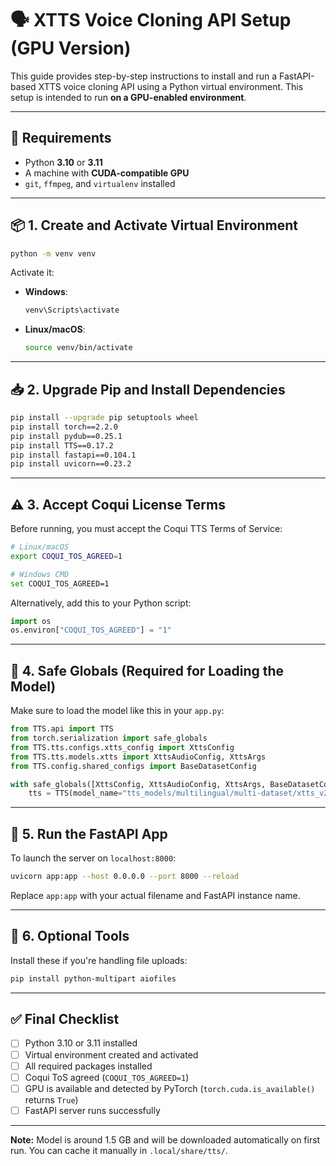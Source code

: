 # 🗣️ XTTS Voice Cloning API Setup (GPU Version)

This guide provides step-by-step instructions to install and run a FastAPI-based XTTS voice cloning API using a Python virtual environment. This setup is intended to run **on a GPU-enabled environment**.

---

## 🔧 Requirements

- Python **3.10** or **3.11**
- A machine with **CUDA-compatible GPU**
- `git`, `ffmpeg`, and `virtualenv` installed

---

## 📦 1. Create and Activate Virtual Environment

```bash
python -m venv venv
```

Activate it:

- **Windows**:

  ```bash
  venv\Scripts\activate
  ```

- **Linux/macOS**:
  ```bash
  source venv/bin/activate
  ```

---

## 📥 2. Upgrade Pip and Install Dependencies

```bash
pip install --upgrade pip setuptools wheel
pip install torch==2.2.0
pip install pydub==0.25.1
pip install TTS==0.17.2
pip install fastapi==0.104.1
pip install uvicorn==0.23.2
```

---

## ⚠️ 3. Accept Coqui License Terms

Before running, you must accept the Coqui TTS Terms of Service:

```bash
# Linux/macOS
export COQUI_TOS_AGREED=1

# Windows CMD
set COQUI_TOS_AGREED=1
```

Alternatively, add this to your Python script:

```python
import os
os.environ["COQUI_TOS_AGREED"] = "1"
```

---

## 🧠 4. Safe Globals (Required for Loading the Model)

Make sure to load the model like this in your `app.py`:

```python
from TTS.api import TTS
from torch.serialization import safe_globals
from TTS.tts.configs.xtts_config import XttsConfig
from TTS.tts.models.xtts import XttsAudioConfig, XttsArgs
from TTS.config.shared_configs import BaseDatasetConfig

with safe_globals([XttsConfig, XttsAudioConfig, XttsArgs, BaseDatasetConfig]):
    tts = TTS(model_name="tts_models/multilingual/multi-dataset/xtts_v2", gpu=True)
```

---

## 🚀 5. Run the FastAPI App

To launch the server on `localhost:8000`:

```bash
uvicorn app:app --host 0.0.0.0 --port 8000 --reload
```

Replace `app:app` with your actual filename and FastAPI instance name.

---

## 📁 6. Optional Tools

Install these if you're handling file uploads:

```bash
pip install python-multipart aiofiles
```

---

## ✅ Final Checklist

- [ ] Python 3.10 or 3.11 installed
- [ ] Virtual environment created and activated
- [ ] All required packages installed
- [ ] Coqui ToS agreed (`COQUI_TOS_AGREED=1`)
- [ ] GPU is available and detected by PyTorch (`torch.cuda.is_available()` returns `True`)
- [ ] FastAPI server runs successfully

---

**Note:** Model is around 1.5 GB and will be downloaded automatically on first run. You can cache it manually in `.local/share/tts/`.
